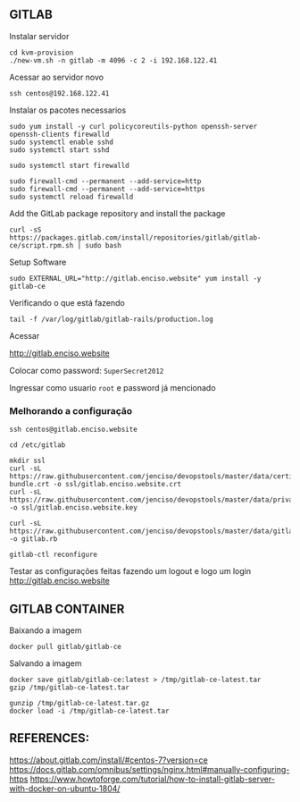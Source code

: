 ## GITLAB

Instalar servidor

	cd kvm-provision
	./new-vm.sh -n gitlab -m 4096 -c 2 -i 192.168.122.41

Acessar ao servidor novo

	ssh centos@192.168.122.41

Instalar os pacotes necessarios

```
sudo yum install -y curl policycoreutils-python openssh-server openssh-clients firewalld
sudo systemctl enable sshd
sudo systemctl start sshd

sudo systemctl start firewalld

sudo firewall-cmd --permanent --add-service=http
sudo firewall-cmd --permanent --add-service=https
sudo systemctl reload firewalld
```

Add the GitLab package repository and install the package

	curl -sS https://packages.gitlab.com/install/repositories/gitlab/gitlab-ce/script.rpm.sh | sudo bash

Setup Software

	sudo EXTERNAL_URL="http://gitlab.enciso.website" yum install -y gitlab-ce

Verificando o que está fazendo 

	tail -f /var/log/gitlab/gitlab-rails/production.log

Acessar

http://gitlab.enciso.website

Colocar como password: `SuperSecret2012`

Ingressar como usuario `root` e password já mencionado



### Melhorando a configuração

	ssh centos@gitlab.enciso.website

	cd /etc/gitlab
	
	mkdir ssl
	curl -sL https://raw.githubusercontent.com/jenciso/devopstools/master/data/certificate-bundle.crt -o ssl/gitlab.enciso.website.crt
	curl -sL https://raw.githubusercontent.com/jenciso/devopstools/master/data/private.key -o ssl/gitlab.enciso.website.key

	curl -sL https://raw.githubusercontent.com/jenciso/devopstools/master/data/gitlab.rb.template -o gitlab.rb

	gitlab-ctl reconfigure


Testar as configurações feitas fazendo um logout e logo um login  http://gitlab.enciso.website


## GITLAB CONTAINER


Baixando a imagem

```
docker pull gitlab/gitlab-ce
```

Salvando a imagem

```
docker save gitlab/gitlab-ce:latest > /tmp/gitlab-ce-latest.tar
gzip /tmp/gitlab-ce-latest.tar

gunzip /tmp/gitlab-ce-latest.tar.gz
docker load -i /tmp/gitlab-ce-latest.tar
```


## REFERENCES:

https://about.gitlab.com/install/#centos-7?version=ce
https://docs.gitlab.com/omnibus/settings/nginx.html#manually-configuring-https
https://www.howtoforge.com/tutorial/how-to-install-gitlab-server-with-docker-on-ubuntu-1804/
